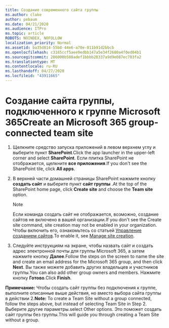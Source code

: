 ```yaml
---
title: Создание современного сайта группы
ms.author: clake
author: pebaum
ms.date: 04/21/2020
ms.audience: ITPro
ms.topic: article
ROBOTS: NOINDEX, NOFOLLOW
localization_priority: Normal
ms.assetid: ba35d814-55b8-44e6-a70e-011b91d2bbcb
ms.openlocfilehash: c3165ccf5aee9edbb147a5e34f2680a4f0ed04b1
ms.sourcegitcommit: 286000b588adef1bbbb28337a9d9e087ec783fa2
ms.translationtype: MT
ms.contentlocale: ru-RU
ms.lasthandoff: 04/27/2020
ms.locfileid: "43911665"
---
```

# <a name="create-an-microsoft-365-group-connected-team-site"></a><span data-ttu-id="d7f5e-102">Создание сайта группы, подключенного к группе Microsoft 365</span><span class="sxs-lookup"><span data-stu-id="d7f5e-102">Create an Microsoft 365 group-connected team site</span></span>

1. <span data-ttu-id="d7f5e-103">Щелкните средство запуска приложений в левом верхнем углу и выберите пункт **SharePoint**.</span><span class="sxs-lookup"><span data-stu-id="d7f5e-103">Click the app launcher in the upper-left corner and select **SharePoint**.</span></span> <span data-ttu-id="d7f5e-104">Если плитка SharePoint не отображается, щелкните **все приложения**.</span><span class="sxs-lookup"><span data-stu-id="d7f5e-104">If you don't see the SharePoint tile, click **All apps**.</span></span>
    
2. <span data-ttu-id="d7f5e-105">В верхней части домашней страницы SharePoint нажмите кнопку **создать сайт** и выберите пункт **сайт группы** .</span><span class="sxs-lookup"><span data-stu-id="d7f5e-105">At the top of the SharePoint home page, click **Create site** and choose the **Team site** option.</span></span> 
    
    > [!NOTE]
    > <span data-ttu-id="d7f5e-106">Если команда создать сайт не отображается, возможно, создание сайтов не включено в вашей организации.</span><span class="sxs-lookup"><span data-stu-id="d7f5e-106">If you don't see the Create site command, site creation may not be enabled in your organization.</span></span> <span data-ttu-id="d7f5e-107">Чтобы включить его, ознакомьтесь со статьей [Управление созданием сайтов](https://go.microsoft.com/fwlink/?linkid=2009644).</span><span class="sxs-lookup"><span data-stu-id="d7f5e-107">To enable it, see [Manage site creation](https://go.microsoft.com/fwlink/?linkid=2009644).</span></span> 
  
3. <span data-ttu-id="d7f5e-108">Следуйте инструкциям на экране, чтобы назвать сайт и создать адрес электронной почты для группы Microsoft 365, а затем нажмите кнопку **Далее**.</span><span class="sxs-lookup"><span data-stu-id="d7f5e-108">Follow the steps on the screen to name the site and create an email address for the Microsoft 365 group, and then click **Next**.</span></span> <span data-ttu-id="d7f5e-109">Вы также можете добавить других владельцев и участников группы.</span><span class="sxs-lookup"><span data-stu-id="d7f5e-109">You can also add other group owners and members.</span></span> <span data-ttu-id="d7f5e-110">Нажмите кнопку **Готово**.</span><span class="sxs-lookup"><span data-stu-id="d7f5e-110">Click **Finish**.</span></span>
  
 <span data-ttu-id="d7f5e-111">**Примечание:** Чтобы создать сайт группы без подключения к группе, выполните описанные выше действия, но вместо выбора сайта группы в действии 2.</span><span class="sxs-lookup"><span data-stu-id="d7f5e-111">**Note:** To create a Team Site without a group connected, follow the steps above, but instead of selecting Team Site in Step 2.</span></span> <span data-ttu-id="d7f5e-112">Выберите другие параметры.</span><span class="sxs-lookup"><span data-stu-id="d7f5e-112">select Other options.</span></span> <span data-ttu-id="d7f5e-113">Это поможет создать сайт группы без группы.</span><span class="sxs-lookup"><span data-stu-id="d7f5e-113">This will guide you through creating a Team Site without a group.</span></span> 
    


